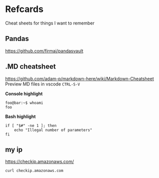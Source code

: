 # Refcards
Cheat sheets for things I want to remember

## Pandas
https://github.com/firmai/pandasvault

## .MD cheatsheet
https://github.com/adam-p/markdown-here/wiki/Markdown-Cheatsheet  
Preview MD files in vscode `CTRL-S-V`

**Console highlight**
```console
foo@bar:~$ whoami
foo
```
**Bash highlight**
```shell
if [ "$#" -ne 1 ]; then
    echo "Illegal number of parameters"
fi
```

## my ip
https://checkip.amazonaws.com/
```python
curl checkip.amazonaws.com
```
